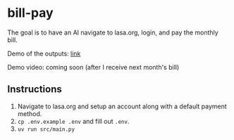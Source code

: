 # bill-pay

The goal is to have an AI navigate to lasa.org, login, and pay the monthly bill.

Demo of the outputs: [link](https://storage.googleapis.com/kamal-screenshots/385f5f528193614a8b6d7aa1e2acbeb0.html)

Demo video: coming soon (after I receive next month's bill)

## Instructions

1. Navigate to lasa.org and setup an account along with a default payment method.
1. `cp .env.example .env` and fill out `.env`.
1. `uv run src/main.py`
